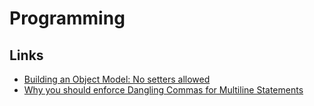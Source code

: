 # Programming

## Links

- [Building an Object Model: No setters allowed](https://beberlei.de/2012/08/22/building_an_object_model__no_setters_allowed.html)
- [Why you should enforce Dangling Commas for Multiline Statements](https://medium.com/@nikgraf/why-you-should-enforce-dangling-commas-for-multiline-statements-d034c98e36f8)